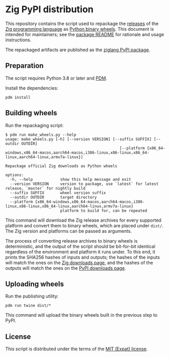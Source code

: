 Zig PyPI distribution
=====================

This repository contains the script used to repackage the [releases][zigdl] of the [Zig programming language][zig] as [Python binary wheels][wheel]. This document is intended for maintainers; see the [package README][pkgreadme] for rationale and usage instructions.

The repackaged artifacts are published as the [ziglang PyPI package][pypi].

[zig]: https://ziglang.org/
[zigdl]: https://ziglang.org/download/
[wheel]: https://github.com/pypa/wheel
[pkgreadme]: README.pypi.md
[pypi]: https://pypi.org/project/ziglang/

Preparation
-----------

The script requires Python 3.8 or later and [PDM](https://pdm.fming.dev/latest/#installation).

Install the dependencies:

```shell
pdm install
```

Building wheels
---------------

Run the repackaging script:

```shell
$ pdm run make_wheels.py --help
usage: make_wheels.py [-h] [--version VERSION] [--suffix SUFFIX] [--outdir OUTDIR]
                                                  [--platform {x86_64-windows,x86_64-macos,aarch64-macos,i386-linux,x86-linux,x86_64-linux,aarch64-linux,armv7a-linux}]

Repackage official Zig downloads as Python wheels

options:
  -h, --help            show this help message and exit
  --version VERSION     version to package, use `latest` for latest release, `master` for nightly build
  --suffix SUFFIX       wheel version suffix
  --outdir OUTDIR       target directory
  --platform {x86_64-windows,x86_64-macos,aarch64-macos,i386-linux,x86-linux,x86_64-linux,aarch64-linux,armv7a-linux}
                        platform to build for, can be repeated
```

This command will download the Zig release archives for every supported platform and convert them to binary wheels, which are placed under `dist/`. The Zig version and platforms can be passed as arguments.

The process of converting release archives to binary wheels is deterministic, and the output of the script should be bit-for-bit identical regardless of the environment and platform it runs under. To this end, it prints the SHA256 hashes of inputs and outputs; the hashes of the inputs will match the ones on the [Zig downloads page][zigdl], and the hashes of the outputs will match the ones on the [PyPI downloads page][pypidl].

[pypidl]: https://pypi.org/project/ziglang/#files

Uploading wheels
----------------

Run the publishing utility:

```shell
pdm run twine dist/*
```

This command will upload the binary wheels built in the previous step to PyPI.

License
-------

This script is distributed under the terms of the [MIT (Expat) license](LICENSE.txt).

